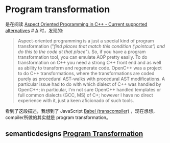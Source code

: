 # Program transformation

是在阅读 [Aspect Oriented Programming in C++ - Current supported alternatives](https://stackoverflow.com/questions/4200183/aspect-oriented-programming-in-c-current-supported-alternatives) # [A](https://stackoverflow.com/a/4331966) 时，发现的:

> Aspect-oriented programming is a just a special kind of program transformation ("*find places that match this condition ('pointcut') and do this to the code at that place*"). So, if you have a program transformation tool, you can emulate AOP pretty easily. To do transformation on C++ you need a strong C++ front end and as well as ability to transform and regenerate code. OpenC++ was a project to do C++ transformations, where the transformations are coded purely as procedural AST-walks with procedural AST modifications. A particular issue had to do with which dialect of C++ was handled by OpenC++; in particular, I'm not sure OpenC++ handled templates or full common dialects (GCC, MS) of C+; however I have no direct experience with it, just a keen aficionado of such tools.

看到了这段描述，我想到了 JavaScript [Babel (transcompiler)](https://en.wikipedia.org/wiki/Babel_(transcompiler)) ，现在想想，compiler所做的其实就是 program transformation。



## semanticdesigns [Program Transformation](http://www.semanticdesigns.com/Products/DMS/ProgramTransformation.html?Home=DMSToolkit)